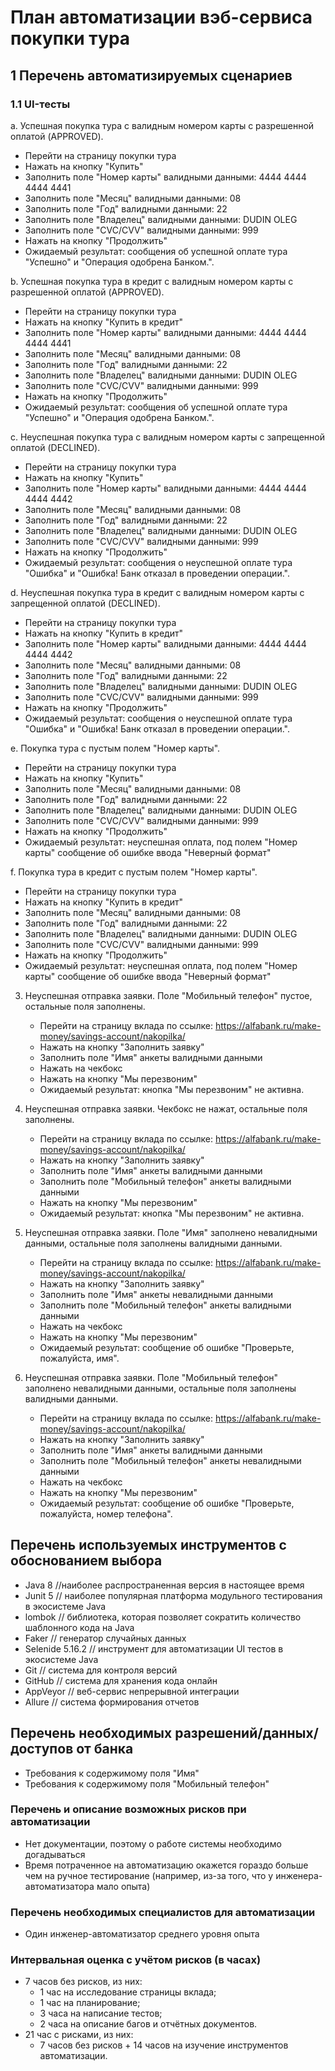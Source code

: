 # План автоматизации вэб-сервиса покупки тура

## 1 Перечень автоматизируемых сценариев

### 1.1 UI-тесты

a. Успешная покупка тура с валидным номером карты с разрешенной оплатой (APPROVED). 
* Перейти на страницу покупки тура
* Нажать на кнопку "Купить"
* Заполнить поле "Номер карты" валидными данными: 4444 4444 4444 4441
* Заполнить поле "Месяц" валидными данными: 08
* Заполнить поле "Год" валидными данными: 22
* Заполнить поле "Владелец" валидными данными: DUDIN OLEG
* Заполнить поле "CVC/CVV" валидными данными: 999
* Нажать на кнопку "Продолжить"
* Ожидаемый результат: сообщения об успешной оплате тура "Успешно" и "Операция одобрена Банком.".

b. Успешная покупка тура в кредит с валидным номером карты с разрешенной оплатой (APPROVED).
* Перейти на страницу покупки тура
* Нажать на кнопку "Купить в кредит"
* Заполнить поле "Номер карты" валидными данными: 4444 4444 4444 4441
* Заполнить поле "Месяц" валидными данными: 08
* Заполнить поле "Год" валидными данными: 22
* Заполнить поле "Владелец" валидными данными: DUDIN OLEG
* Заполнить поле "CVC/CVV" валидными данными: 999
* Нажать на кнопку "Продолжить"
* Ожидаемый результат: сообщения об успешной оплате тура "Успешно" и "Операция одобрена Банком.".

с. Неуспешная покупка тура с валидным номером карты с запрещенной оплатой (DECLINED).
* Перейти на страницу покупки тура
* Нажать на кнопку "Купить"
* Заполнить поле "Номер карты" валидными данными: 4444 4444 4444 4442
* Заполнить поле "Месяц" валидными данными: 08
* Заполнить поле "Год" валидными данными: 22
* Заполнить поле "Владелец" валидными данными: DUDIN OLEG
* Заполнить поле "CVC/CVV" валидными данными: 999
* Нажать на кнопку "Продолжить"
* Ожидаемый результат: сообщения о неуспешной оплате тура "Ошибка" и "Ошибка! Банк отказал в проведении операции.".

d. Неуспешная покупка тура в кредит с валидным номером карты с запрещенной оплатой (DECLINED).
* Перейти на страницу покупки тура
* Нажать на кнопку "Купить в кредит"
* Заполнить поле "Номер карты" валидными данными: 4444 4444 4444 4442
* Заполнить поле "Месяц" валидными данными: 08
* Заполнить поле "Год" валидными данными: 22
* Заполнить поле "Владелец" валидными данными: DUDIN OLEG
* Заполнить поле "CVC/CVV" валидными данными: 999
* Нажать на кнопку "Продолжить"
* Ожидаемый результат: сообщения о неуспешной оплате тура "Ошибка" и "Ошибка! Банк отказал в проведении операции.".

e. Покупка тура с пустым полем "Номер карты".
* Перейти на страницу покупки тура
* Нажать на кнопку "Купить"
* Заполнить поле "Месяц" валидными данными: 08
* Заполнить поле "Год" валидными данными: 22
* Заполнить поле "Владелец" валидными данными: DUDIN OLEG
* Заполнить поле "CVC/CVV" валидными данными: 999
* Нажать на кнопку "Продолжить"
* Ожидаемый результат: неуспешная оплата, под полем "Номер карты" сообщение об ошибке ввода "Неверный формат"

f. Покупка тура в кредит с пустым полем "Номер карты".
* Перейти на страницу покупки тура
* Нажать на кнопку "Купить в кредит"
* Заполнить поле "Месяц" валидными данными: 08
* Заполнить поле "Год" валидными данными: 22
* Заполнить поле "Владелец" валидными данными: DUDIN OLEG
* Заполнить поле "CVC/CVV" валидными данными: 999
* Нажать на кнопку "Продолжить"
* Ожидаемый результат: неуспешная оплата, под полем "Номер карты" сообщение об ошибке ввода "Неверный формат"




3. Неуспешная отправка заявки. Поле "Мобильный телефон" пустое, остальные поля заполнены.
    * Перейти на страницу вклада по ссылке: https://alfabank.ru/make-money/savings-account/nakopilka/
    * Нажать на кнопку "Заполнить заявку"
    * Заполнить поле "Имя" анкеты валидными данными
    * Нажать на чекбокс
    * Нажать на кнопку "Мы перезвоним"
    * Ожидаемый результат: кнопка "Мы перезвоним" не активна.

4. Неуспешная отправка заявки. Чекбокс не нажат, остальные поля заполнены.
    * Перейти на страницу вклада по ссылке: https://alfabank.ru/make-money/savings-account/nakopilka/
    * Нажать на кнопку "Заполнить заявку"
    * Заполнить поле "Имя" анкеты валидными данными
    * Заполнить поле "Мобильный телефон" анкеты валидными данными
    * Нажать на кнопку "Мы перезвоним"
    * Ожидаемый результат: кнопка "Мы перезвоним" не активна.

5. Неуспешная отправка заявки. Поле "Имя" заполнено невалидными данными, остальные поля заполнены валидными данными.
    * Перейти на страницу вклада по ссылке: https://alfabank.ru/make-money/savings-account/nakopilka/
    * Нажать на кнопку "Заполнить заявку"
    * Заполнить поле "Имя" анкеты невалидными данными
    * Заполнить поле "Мобильный телефон" анкеты валидными данными
    * Нажать на чекбокс
    * Нажать на кнопку "Мы перезвоним"
    * Ожидаемый результат: сообщение об ошибке "Проверьте, пожалуйста, имя".

6. Неуспешная отправка заявки. Поле "Мобильный телефон" заполнено невалидными данными, остальные поля заполнены валидными данными.
    * Перейти на страницу вклада по ссылке: https://alfabank.ru/make-money/savings-account/nakopilka/
    * Нажать на кнопку "Заполнить заявку"
    * Заполнить поле "Имя" анкеты валидными данными
    * Заполнить поле "Мобильный телефон" анкеты невалидными данными
    * Нажать на чекбокс
    * Нажать на кнопку "Мы перезвоним"
    * Ожидаемый результат: сообщение об ошибке "Проверьте, пожалуйста, номер телефона".

## Перечень используемых инструментов с обоснованием выбора
* Java 8 //наиболее распространенная версия в настоящее время
* Junit 5 // наиболее популярная платформа модульного тестирования в экосистеме Java
* lombok // библиотека, которая позволяет сократить количество шаблонного кода на Java
* Faker // генератор случайных данных
* Selenide 5.16.2 // инструмент для автоматизации UI тестов в экосистеме Java
* Git // система для контроля версий
* GitHub // система для хранения кода онлайн
* AppVeyor // веб-сервис непрерывной интеграции
* Allure // система формирования отчетов

## Перечень необходимых разрешений/данных/доступов от банка

* Требования к содержимому поля "Имя"
* Требования к содержимому поля "Мобильный телефон"

### Перечень и описание возможных рисков при автоматизации
* Нет документации, поэтому о работе системы необходимо догадываться
* Время потраченное на автоматизацию окажется гораздо больше чем на ручное тестирование (например, из-за того, что у инженера-автоматизатора мало опыта)

### Перечень необходимых специалистов для автоматизации
* Один инженер-автоматизатор среднего уровня опыта

### Интервальная оценка с учётом рисков (в часах)
* 7 часов без рисков, из них:
    * 1 час на исследование страницы вклада;
    * 1 час на планирование;
    * 3 часа на написание тестов;
    * 2 часа на описание багов и отчётных документов.
* 21 час с рисками, из них:
    * 7 часов без рисков + 14 часов на изучение инструментов автоматизации.  
